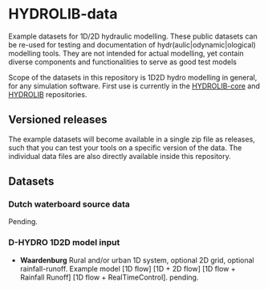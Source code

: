# HYDROLIB-data
Example datasets for 1D/2D hydraulic modelling. These public datasets can be re-used for testing and documentation of hydr(aulic|odynamic|ological) modelling tools.
They are not intended for actual modelling, yet contain diverse components and functionalities to serve as good test models

Scope of the datasets in this repository is 1D2D hydro modelling in general, for any simulation software. First use is currently in the [HYDROLIB-core](https://github.com/Deltares/HYDROLIB-core) and [HYDROLIB](https://github.com/Deltares/HYDROLIB) repositories.

## Versioned releases
The example datasets will become available in a single zip file as releases, such that you can test your tools on a specific version of the data. The individual data files are also directly available inside this repository.

## Datasets
### Dutch waterboard source data
Pending.

### D-HYDRO 1D2D model input
* **Waardenburg** Rural and/or urban 1D system, optional 2D grid, optional rainfall-runoff.
Example model [1D flow] [1D + 2D flow] [1D flow + Rainfall Runoff] [1D flow + RealTimeControl].
pending.
